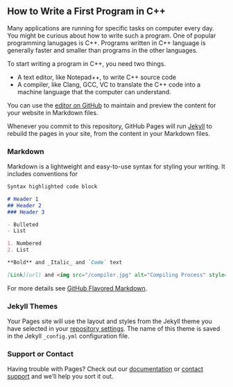 ## How to Write a First Program in C++

Many applications are running for specific tasks on computer every day. You might be curious about how to write such a program. One of popular programming lanugages is C++. Programs written in C++ language is generally faster and smaller than programs in the other languages.

To start writing a program in C++, you need two things.
- A text editor, like Notepad++, to write C++ source code
- A compiler, like Clang, GCC, VC to translate the C++ code into a machine language that the computer can understand.


You can use the [editor on GitHub](https://github.com/jinakimSTEM/main/edit/main/README.md) to maintain and preview the content for your website in Markdown files.

Whenever you commit to this repository, GitHub Pages will run [Jekyll](https://jekyllrb.com/) to rebuild the pages in your site, from the content in your Markdown files.

### Markdown

Markdown is a lightweight and easy-to-use syntax for styling your writing. It includes conventions for

```markdown
Syntax highlighted code block

# Header 1
## Header 2
### Header 3

- Bulleted
- List

1. Numbered
2. List

**Bold** and _Italic_ and `Code` text

[Link](url) and <img src="/compiler.jpg" alt="Compiling Process" style="height: 100px; width:100px;"/>
```

For more details see [GitHub Flavored Markdown](https://guides.github.com/features/mastering-markdown/).

### Jekyll Themes

Your Pages site will use the layout and styles from the Jekyll theme you have selected in your [repository settings](https://github.com/jinakimSTEM/main/settings/pages). The name of this theme is saved in the Jekyll `_config.yml` configuration file.

### Support or Contact

Having trouble with Pages? Check out our [documentation](https://docs.github.com/categories/github-pages-basics/) or [contact support](https://support.github.com/contact) and we’ll help you sort it out.
